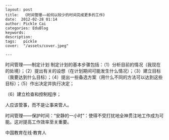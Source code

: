 
    ---
    layout: post  
    title:  《时间管理——如何以较少的时间完成更多的工作》  
    date:  2012-02-28 01:14  
    author: Pickle Cai  
    categories: EduBlog  
    keywords: 
    description:   
    tags:	pickle   
    cover:  "/assets/cover.jpeg"  

    ---  
    
时间管理——制定计划 制定计划的基本步骤包括：（1）分析目前的情况（我现在的处境）；（2）提出有关的设想（在计划期间可能发生什么情况）；（3）建立目标（我要达到什么目标）；（4）提出一些备选方案（用什么不同的方法可以达到这些目标）；（5）作出决定并执行决定；

（6）建立检查和控制程序；

人应该管事，而不是让事来管人。

时间管理——保护时间：“安静的一小时”：使得不受打扰地全神贯注地工作成为可能。这对提高工作效率至关重要。								

		    
 中国教育在线·教育人

